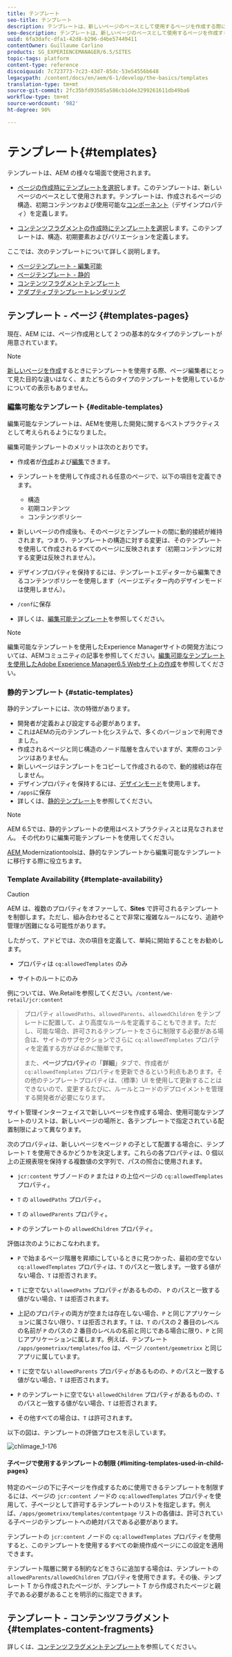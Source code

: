 ```yaml
---
title: テンプレート
seo-title: テンプレート
description: テンプレートは、新しいページのベースとして使用するページを作成する際に使用します
seo-description: テンプレートは、新しいページのベースとして使用するページを作成する際に使用します
uuid: 6fa3dafc-dfa1-42d8-b296-d4be57449411
contentOwner: Guillaume Carlino
products: SG_EXPERIENCEMANAGER/6.5/SITES
topic-tags: platform
content-type: reference
discoiquuid: 7c723773-7c23-43d7-85dc-53e54556b648
legacypath: /content/docs/en/aem/6-1/develop/the-basics/templates
translation-type: tm+mt
source-git-commit: 2fc35bfd93585a586cb1d4e3299261611db49ba6
workflow-type: tm+mt
source-wordcount: '982'
ht-degree: 90%

---
```



# テンプレート{#templates}

テンプレートは、AEM の様々な場面で使用されます。

* [ページの作成時にテンプレートを選択](#templates-pages)します。このテンプレートは、新しいページのベースとして使用されます。テンプレートは、作成されるページの構造、初期コンテンツおよび使用可能な[コンポーネント](/help/sites-authoring/default-components.md)（デザインプロパティ）を定義します。

* [コンテンツフラグメントの作成時にテンプレートを選択](#templates-content-fragments)します。このテンプレートは、構造、初期要素およびバリエーションを定義します。

ここでは、次のテンプレートについて詳しく説明します。

* [ページテンプレート - 編集可能](/help/sites-developing/page-templates-editable.md)
* [ページテンプレート - 静的](/help/sites-developing/page-templates-static.md)
* [コンテンツフラグメントテンプレート](/help/sites-developing/content-fragment-templates.md)
* [アダプティブテンプレートレンダリング](/help/sites-developing/templates-adaptive-rendering.md)

## テンプレート - ページ {#templates-pages}

現在、AEM には、ページ作成用として 2 つの基本的なタイプのテンプレートが用意されています。

>[!NOTE]
>
>[新しいページを作成](/help/sites-authoring/managing-pages.md#creating-a-new-page)するときにテンプレートを使用する際、ページ編集者にとって見た目的な違いはなく、またどちらのタイプのテンプレートを使用しているかについての表示もありません。

### 編集可能なテンプレート {#editable-templates}

編集可能なテンプレートは、AEMを使用した開発に関するベストプラクティスとして考えられるようになりました。

編集可能テンプレートのメリットは次のとおりです。

* 作成者が[作成](/help/sites-authoring/templates.md#creating-a-new-template-template-author)および[編集](/help/sites-authoring/templates.md#editing-a-template-structure-template-author)できます。

* テンプレートを使用して作成される任意のページで、以下の項目を定義できます。

   * 構造
   * 初期コンテンツ
   * コンテンツポリシー

* 新しいページの作成後も、そのページとテンプレートの間に動的接続が維持されます。つまり、テンプレートの構造に対する変更は、そのテンプレートを使用して作成されるすべてのページに反映されます（初期コンテンツに対する変更は反映されません）。
* デザインプロパティを保持するには、テンプレートエディターから編集できるコンテンツポリシーを使用します（ページエディター内のデザインモードは使用しません）。
* `/conf`に保存
* 詳しくは、[編集可能テンプレート](/help/sites-developing/page-templates-editable.md)を参照してください。

>[!NOTE]
>
>編集可能なテンプレートを使用したExperience Managerサイトの開発方法については、AEMコミュニティの記事を参照してください。[編集可能なテンプレートを使用したAdobe Experience Manager6.5 Webサイトの作成](https://helpx.adobe.com/jp/experience-manager/using/first_aem64_website.html)を参照してください。

### 静的テンプレート {#static-templates}

静的テンプレートには、次の特徴があります。

* 開発者が定義および設定する必要があります。
* これはAEMの元のテンプレート化システムで、多くのバージョンで利用できました。
* 作成されるページと同じ構造のノード階層を含んでいますが、実際のコンテンツはありません。
* 新しいページはテンプレートをコピーして作成されるので、動的接続は存在しません。
* デザインプロパティを保持するには、[デザインモード](/help/sites-authoring/default-components-designmode.md)を使用します。
* `/apps`に保存
* 詳しくは、[静的テンプレート](/help/sites-developing/page-templates-static.md)を参照してください。

>[!NOTE]
>
>AEM 6.5では、静的テンプレートの使用はベストプラクティスとは見なされません。 その代わりに編集可能テンプレートを使用してください。
>
>[AEM ](modernization-tools.md) Modernizationtoolsは、静的なテンプレートから編集可能なテンプレートに移行する際に役立ちます。

### Template Availability {#template-availability}

>[!CAUTION]
>
>AEM は、複数のプロパティをオファーして、**Sites** で許可されるテンプレートを制御します。ただし、組み合わせることで非常に複雑なルールになり、追跡や管理が困難になる可能性があります。
>
>したがって、アドビでは、次の項目を定義して、単純に開始することをお勧めします。
>
>* プロパティは `cq:allowedTemplates` のみ
   >
   >
* サイトのルートにのみ
>
>
例については、We.Retailを参照してください。`/content/we-retail/jcr:content`
>
>プロパティ `allowedPaths`、`allowedParents`、`allowedChildren` をテンプレートに配置して、より高度なルールを定義することもできます。ただし、可能な場合、許可されるテンプレートをさらに制限する必要がある場合は、サイトのサブセクションでさらに `cq:allowedTemplates` プロパティを定義する方が&#x200B;*はるかに*&#x200B;簡単です。
>
>また、**ページプロパティ**&#x200B;の「**詳細**」タブで、作成者が `cq:allowedTemplates` プロパティを更新できるという利点もあります。その他のテンプレートプロパティは、（標準）UI を使用して更新することはできないので、変更するたびに、ルールとコードのデプロイメントを管理する開発者が必要になります。

サイト管理インターフェイスで新しいページを作成する場合、使用可能なテンプレートのリストは、新しいページの場所と、各テンプレートで指定されている配置制限によって異なります。

次のプロパティは、新しいページをページ `P` の子として配置する場合に、テンプレート `T` を使用できるかどうかを決定します。これらの各プロパティは、0 個以上の正規表現を保持する複数値の文字列で、パスの照合に使用されます。

* `jcr:content` サブノードの `P` または `P` の上位ページの `cq:allowedTemplates` プロパティ。

* `T` の `allowedPaths` プロパティ。

* `T` の `allowedParents` プロパティ。

* `P` のテンプレートの `allowedChildren` プロパティ。

評価は次のようにおこなわれます。

* `P` で始まるページ階層を昇順にしているときに見つかった、最初の空でない `cq:allowedTemplates` プロパティは、`T` のパスと一致します。一致する値がない場合、`T` は拒否されます。

* `T` に空でない `allowedPaths` プロパティがあるものの、 `P` のパスと一致する値がない場合、`T` は拒否されます。

* 上記のプロパティの両方が空または存在しない場合、`P` と同じアプリケーションに属さない限り、`T` は拒否されます。`T` は、`T` のパスの 2 番目のレベルの名前が `P` のパスの 2 番目のレベルの名前と同じである場合に限り、`P` と同じアプリケーションに属します。例えば、テンプレート `/apps/geometrixx/templates/foo` は、ページ `/content/geometrixx` と同じアプリに属しています。

* `T` に空でない `allowedParents` プロパティがあるものの、`P` のパスと一致する値がない場合、`T` は拒否されます。

* `P` のテンプレートに空でない `allowedChildren` プロパティがあるものの、`T` のパスと一致する値がない場合、`T` は拒否されます。

* その他すべての場合は、`T` は許可されます。

以下の図は、テンプレートの評価プロセスを示しています。

![chlimage_1-176](assets/chlimage_1-176.png)

#### 子ページで使用するテンプレートの制限 {#limiting-templates-used-in-child-pages}

特定のページの下に子ページを作成するために使用できるテンプレートを制限するには、ページの `jcr:content` ノードの `cq:allowedTemplates` プロパティを使用して、子ページとして許可するテンプレートのリストを指定します。例えば、`/apps/geometrixx/templates/contentpage` リストの各値は、許可されている子ページのテンプレートへの絶対パスである必要があります。

テンプレートの `jcr:content` ノードの `cq:allowedTemplates` プロパティを使用すると、このテンプレートを使用するすべての新規作成ページにこの設定を適用できます。

テンプレート階層に関する制約などをさらに追加する場合は、テンプレートの `allowedParents/allowedChildren` プロパティを使用できます。その後、テンプレート T から作成されたページが、テンプレート T から作成されたページと親子である必要があることを明示的に指定できます。

## テンプレート - コンテンツフラグメント {#templates-content-fragments}

詳しくは、[コンテンツフラグメントテンプレート](/help/sites-developing/content-fragment-templates.md)を参照してください。
